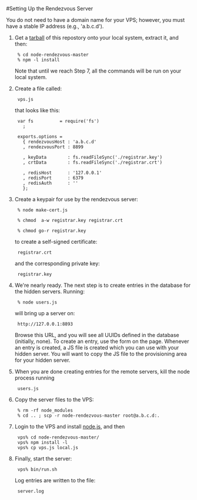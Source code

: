 #Setting Up the Rendezvous Server

You do not need to have a domain name for your VPS;
however, you must have a stable IP address (e.g., 'a.b.c.d').

1. Get a [tarball](https://github.com/mrose17/node-rendezvous/archive/master.zip) of this repostory onto your local system,
extract it, and then:

        % cd node-rendezvous-master
        % npm -l install

    Note that until we reach Step 7, all the commands will be run on your local system.

2. Create a file called:

        vps.js

    that looks like this:

        var fs          = require('fs')
          ;

        exports.options =
          { rendezvousHost : 'a.b.c.d'
          , rendezvousPort : 8899
        
          , keyData        : fs.readFileSync('./registrar.key')
          , crtData        : fs.readFileSync('./registrar.crt')
        
          , redisHost      : '127.0.0.1'
          , redisPort      : 6379
          , redisAuth      : ''
          };
    
3. Create a keypair for use by the rendezvous server:

        % node make-cert.js

        % chmod  a-w registrar.key registrar.crt

        % chmod go-r registrar.key

    to create a self-signed certificate:

        registrar.crt

    and the corresponding private key:

        registrar.key

4. We're nearly ready.
The next step is to create entries in the database for the hidden servers.
Running:

        % node users.js

    will bring up a server on:

        http://127.0.0.1:8893

    Browse this URL, and you will see all UUIDs defined in the database (initially, none).
To create an entry, use the form on the page.
Whenever an entry is created,
a JS file is created which you can use with your hidden server.
You will want to copy the JS file to the provisioning area for your hidden server.

5. When you are done creating entries for the remote servers, kill the node process running

        users.js

6. Copy the server files to the VPS:

        % rm -rf node_modules
        % cd .. ; scp -r node-rendezvous-master root@a.b.c.d:.

7. Login to the VPS and install [node.js](http://nodejs.org/download/), and then

        vps% cd node-rendezvous-master/
        vps% npm install -l
        vps% cp vps.js local.js

8. Finally, start the server:

        vps% bin/run.sh

    Log entries are written to the file:

        server.log
